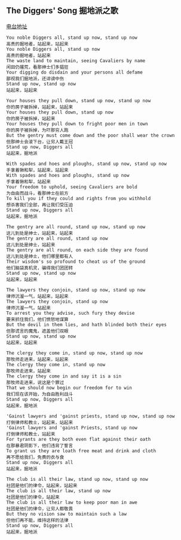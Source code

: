 ## The Diggers' Song 掘地派之歌

[电台地址](http://music.163.com/dj?id=1369376867&userid=328877362)

    You noble Diggers all, stand up now, stand up now
    高贵的掘地者，站起来，站起来
    You noble Diggers all, stand up now
    高贵的掘地者，站起来
    The waste land to maintain, seeing Cavaliers by name
    闲田仍撂荒，看那绅士们多猖狂
    Your digging do disdain and your persons all defame
    鄙视我们掘地派，还诽谤中伤
    Stand up now, stand up now
    站起来，站起来

    Your houses they pull down, stand up now, stand up now
    你的房子被拆掉，站起来，站起来
    Your houses they pull down, stand up now
    你的房子被拆掉，站起来
    Your houses they pull down to fright poor men in town
    你的房子被拆掉，为吓那穷人跑
    But the gentry must come down and the poor shall wear the crown
    但那绅士会滚下台，让穷人戴王冠
    Stand up now, Diggers all
    站起来，掘地派

    With spades and hoes and ploughs, stand up now, stand up now
    手拿着锹和犁，站起来，站起来
    With spades and hoes and ploughs, stand up now
    手拿着锹和犁，站起来
    Your freedom to uphold, seeing Cavaliers are bold
    为自由而战斗，看那绅士在前方
    To kill you if they could and rights from you withhold
    想杀害我们全部，再让我们受压迫
    Stand up now, Diggers all
    站起来，掘地派

    The gentry are all round, stand up now, stand up now
    这儿到处是绅士，站起来，站起来
    The gentry are all round, stand up now
    这儿到处是绅士，站起来
    The gentry are all round, on each side they are found
    这儿到处是绅士，他们哪里都有人
    Their wisdom's so profound to cheat us of the ground
    他们脑袋真机灵，骗得我们团团转
    Stand up now, stand up now
    站起来，站起来

    The lawyers they conjoin, stand up now, stand up now
    律师沆瀣一气，站起来，站起来
    The lawyers they conjoin, stand up now
    律师沆瀣一气，站起来
    To arrest you they advise, such fury they devise
    要来抓住我们，他们愤怒地谋算
    But the devil in them lies, and hath blinded both their eyes
    但那谎言的魔鬼，遮盖他们双眼
    Stand up now, stand up now
    站起来，站起来

    The clergy they come in, stand up now, stand up now
    那牧师走进来，站起来，站起来
    The clergy they come in, stand up now
    那牧师走进来，站起来
    The clergy they come in and say it is a sin
    那牧师走进来，说这是个罪过
    That we should now begin our freedom for to win
    我们现在该开始，为自由胜利战斗
    Stand up now, Diggers all
    站起来，掘地派

    'Gainst lawyers and 'gainst priests, stand up now, stand up now
    打倒律师和教士，站起来，站起来
    'Gainst lawyers and 'gainst Priests, stand up now
    打倒律师和教士，站起来
    For tyrants are they both even flat against their oath
    在那暴君阴影下，他们违背了誓言
    To grant us they are loath free meat and drink and cloth
    再不愿给我们，免费的衣与食
    Stand up now, Diggers all
    站起来，掘地派

    The club is all their law, stand up now, stand up now
    社团是他们的律令，站起来，站起来
    The club is all their law, stand up now
    社团是他们的律令，站起来
    The club is all their law to keep poor man in awe
    社团是他们的律令，让穷人都敬畏
    But they no vision saw to maintain such a law
    但他们再不能，维持这样的法律
    Stand up now, Diggers all
    站起来，掘地派
